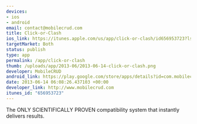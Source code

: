 ```yaml
--- 
devices: 
- ios
- android
email: contact@mobilecrud.com
title: Click-or-Clash
ios_link: https://itunes.apple.com/us/app/click-or-clash/id656953723?ls=1%26mt=8
targetMarket: Both
status: publish
type: app
permalink: /app/click-or-clash
thumb: /uploads/app/2013-06/2013-06-14-click-or-clash.png
developer: MobileCRUD
android_link: https://play.google.com/store/apps/details?id=com.mobilecrud.clickorclash
date: 2013-06-14 06:08:26.437103 +00:00
developer_link: http://www.mobilecrud.com
itunes_id: "656953723"
---
```


The ONLY SCIENTIFICALLY PROVEN compatibility system that instantly delivers results.
